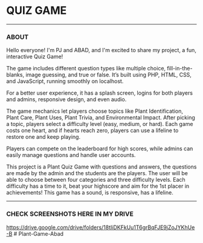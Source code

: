 
# QUIZ GAME
---
### ABOUT 
Hello everyone! I'm PJ and ABAD, and I'm excited to share my project, a fun, interactive Quiz Game!

The game includes different question types like multiple choice, fill-in-the-blanks, image guessing, and true or false. It’s built using PHP, HTML, CSS, and JavaScript, running smoothly on localhost.

For a better user experience, it has a splash screen, logins for both players and admins, responsive design, and even audio.

The game mechanics let players choose topics like Plant Identification, Plant Care, Plant Uses, Plant Trivia, and Environmental Impact. After picking a topic, players select a difficulty level (easy, medium, or hard). Each game costs one heart, and if hearts reach zero, players can use a lifeline to restore one and keep playing.

Players can compete on the leaderboard for high scores, while admins can easily manage questions and handle user accounts.
 
This project is a Plant Quiz Game with questions and answers, the questions are made by the admin and the students are the players.
The user will be able to choose between four categories and three difficulty levels.
Each difficulty has a time to it, beat your highscore and aim for the 1st placer in achievements!
This game has a sound, is responsive, has a lifeline. 

---
 
### CHECK SCREENSHOTS HERE IN MY DRIVE

https://drive.google.com/drive/folders/18tIiDKFkUu1T6grBqFJE9jZoJYKhUe-B
#   P l a n t - G a m e - A b a d 
 
 